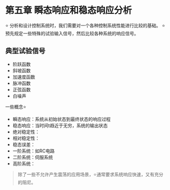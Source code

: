 # 第五章 瞬态响应和稳态响应分析

⭐ 分析和设计控制系统时，我们需要对一个各种控制系统性能进行比较的基础。
⭐ 预先规定一些特殊的试验输入信号，然后比较各种系统的响应信号。

## 典型试验信号
- 阶跃函数
- 斜坡函数
- 加速度函数
- 脉冲函数
- 正弦函数
- 白噪声

一些概念⭐
- 瞬态响应：系统从初始状态到最终状态的响应过程
- 稳态响应：当时间t趋近于无穷，系统的输出状态
- 绝对稳定性：
- 相对稳定性：
- 稳态误差：
- 一阶系统：如RC电路
- 二阶系统：伺服系统
- 高阶系统：
> 除了一些不允许产生震荡的应用场景，⭐通常要求系统响应快速，又有充分的阻尼。